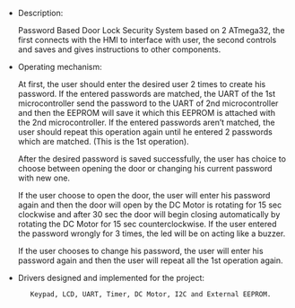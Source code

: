 -	Description:

     Password Based Door Lock Security System based on 2 ATmega32, the first connects with the HMI to interface with user, the second controls and saves and gives instructions to other components.

-	Operating mechanism:

	At first, the user should enter the desired user 2 times to create his password. If the entered passwords are matched, the UART of the 1st microcontroller send the password to the UART of 2nd microcontroller and then the EEPROM will save it which this EEPROM is attached with the 2nd microcontroller. If the entered passwords aren’t matched, the user should repeat this operation again until he entered 2 passwords which are matched. (This is the 1st operation).

	After the desired password is saved successfully, the user has choice to choose between opening the door or changing his current password with new one.

 	If the user choose to open the door, the user will enter his password again and then the door will open by the DC Motor is rotating for 15 sec clockwise and after 30 sec the door will begin closing automatically by rotating the DC Motor for 15 sec counterclockwise. If the user entered the password wrongly for 3 times, the led will be on acting like a buzzer.

	If the user chooses to change his password, the user will enter his password again and then the user will repeat all the 1st operation again.

-  Drivers designed and implemented for the project:

          Keypad, LCD, UART, Timer, DC Motor, I2C and External EEPROM.
